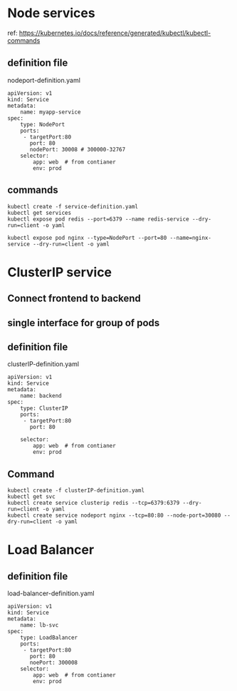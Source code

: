 # Node services
ref: https://kubernetes.io/docs/reference/generated/kubectl/kubectl-commands

## definition file
nodeport-definition.yaml
```
apiVersion: v1
kind: Service
metadata:
    name: myapp-service
spec:
    type: NodePort
    ports:
     - targetPort:80
       port: 80
       nodePort: 30008 # 300000-32767
    selector:
        app: web  # from contianer
        env: prod
```

## commands
```
kubectl create -f service-definition.yaml
kubectl get services
kubectl expose pod redis --port=6379 --name redis-service --dry-run=client -o yaml

kubectl expose pod nginx --type=NodePort --port=80 --name=nginx-service --dry-run=client -o yaml
```

# ClusterIP service
## Connect frontend to backend
## single interface for group of pods
## definition file
clusterIP-definition.yaml
```
apiVersion: v1
kind: Service
metadata:
    name: backend
spec:
    type: ClusterIP
    ports:
     - targetPort:80
       port: 80

    selector:
        app: web  # from contianer
        env: prod
```
## Command
```
kubectl create -f clusterIP-definition.yaml
kubectl get svc
kubectl create service clusterip redis --tcp=6379:6379 --dry-run=client -o yaml
kubectl create service nodeport nginx --tcp=80:80 --node-port=30080 --dry-run=client -o yaml
```

# Load Balancer
## definition file
load-balancer-definition.yaml
```
apiVersion: v1
kind: Service
metadata:
    name: lb-svc
spec:
    type: LoadBalancer
    ports:
     - targetPort:80
       port: 80
       noePort: 300008
    selector:
        app: web  # from contianer
        env: prod
```